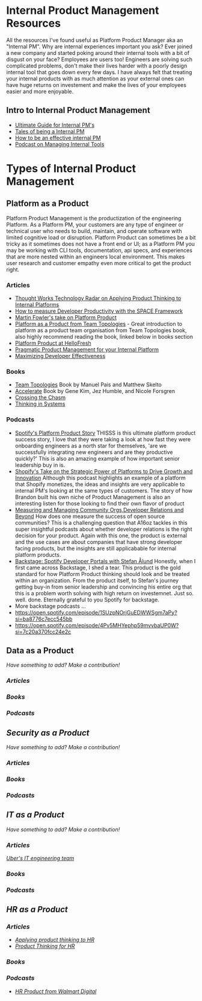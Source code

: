 # Internal Product Management Resources
All the resources I've found useful as Platform Product Manager aka an "Internal PM". Why are internal experiences important you ask? Ever joined a new company and started poking around their internal tools with a bit of disgust on your face? Employees are users too! Engineers are solving such complicated problems, don't make their lives harder with a poorly design internal tool that goes down every few days. I have always felt that treating your internal products with as much attention as your external ones can have huge returns on investement and make the lives of your employees easier and more enjoyable.  

## Intro to Internal Product Management 
- [Ultimate Guide for Internal PM's](https://jawwad.me/guide-internal-product-management/_) 
- [Tales of being a Internal PM](https://medium.com/swlh/tales-of-an-internal-product-manager-c5b426340477) 
- [How to be an effective internal PM](https://medium.com/swlh/how-to-be-a-more-effective-internal-product-manager-e14143e3343)
- [Podcast on Managing Internal Tools](https://open.spotify.com/episode/5RSo0XqYs1ofXZQYNzEk3H?si=of_SmV9rRkuBeqOR8hsGvw&amp;dl_branch=1) 

# Types of Internal Product Management 

## Platform as a Product
Platform Product Management is the productization of the engineering Platform. As a Platform PM, your customers are any type of engineer or technical user who needs to build, maintain, and operate software with limited cognitive load or disruption. Platform Product can sometimes be a bit tricky as it sometimes does not have a front end or UI; as a Platform PM you may be working with CLI tools, documentation, api specs, and experiences that are more nested within an engineers local environment. This makes user research and customer empathy even more critical to get the product right. 

### Articles
- [Thought Works Technology Radar on Applying Product Thinking to Internal Platforms](https://www.thoughtworks.com/radar/techniques/applying-product-management-to-internal-platforms)
- [How to measure Developer Productivity with the SPACE Framework](https://queue.acm.org/detail.cfm?id=3454124)
- [Martin Fowler's take on Platform Product](https://martinfowler.com/articles/talk-about-platforms.html)
- [Platform as a Product from Team Topologies](https://teamtopologies.com/events/2021/04/29/wtf-is-platform-as-a-product-2nd-edition) - Great introduction to platform as a product team organisation from Team Topologies book, also highly recommend reading the book, linked below  in books section 
- [Platform Product at HelloFresh](https://engineering.hellofresh.com/advocating-for-a-product-mindset-within-platform-teams-and-how-we-do-it-at-hellotech-part-1-fc1fbf8ae015) 
- [Pragmatic Product Management for your Internal Platform](https://medium.com/@jessica.ulyate/pragmatic-product-management-for-your-internal-platform-4bf0bd3b00d6) 
- [Maximizing Developer Effectiveness](https://martinfowler.com/articles/developer-effectiveness.html)

### Books 
- [Team Topologies](https://teamtopologies.com/) Book by Manuel Pais and Matthew Skelto
- [Accelerate](https://www.amazon.de/-/en/Nicole-Ph-D-Forsgren/dp/1942788339) Book by Gene Kim, Jez Humble, and Nicole Forsgren
- [Crossing the Chasm](https://www.amazon.de/-/en/Geoffrey-Moore/dp/0062292986)
- [Thinking in Systems](https://www.amazon.de/-/en/Diana-Wright/dp/1603580557)


### Podcasts 
- [Spotify's Platform Product Story](https://open.spotify.com/episode/7iuQ3ew1Wwpuiq6LbBKzCl?si=5b15eaa27a014851) THISSS is this ultimate platform product success story, I love that they were taking a look at how fast they were onboarding engineers as a north star for themselves, 'are we successfully integrating  new engineers and are they productive quickly?' This is also an amazing example of how important senior leadership buy in is.  
- [Shopify's Take on the Strategic Power of Platforms to Drive Growth and Innovation](https://open.spotify.com/episode/6hl3Fws7Yg2mU1LapA7PI4?si=25cdaa724fee436e) Although this podcast highlights an example of a platform that Shopify monetizes, the ideas and insights are very applicable to internal PM's looking at the same types of customers. The story of how Brandon built his own niche of Product Management is also an interesting listen for those looking to find their own flavor of product
- [Measuring and Managing Community Orgs,Developer Relations and Beyond](https://open.spotify.com/episode/57gbJ9n9XuNdOZxjB8jVt1?si=d7cdedfb12584568) How does one measure the success of open source communities? This is a challenging question that A16oz tackles in this super insightful podcasts about whether developer relations is the right decision for your product. Again with this one, the product is external and the use cases are about companies that have strong developer facing products, but the insights are still applicabable for internal platform products. 
- [Backstage: Spotify Developer Portals with Stefan Ålund](https://open.spotify.com/episode/5OEUKrremK3iLOhDVj4rgk?si=ZxIjeAISS9WKS4zZP5Z7kg&dl_branch=1) Honestly, when I first came across Backstage, I shed a tear. This product is the gold standard for how Platform Product thinking should look and be treated within an organization. From the product itself, to Stefan's journey getting buy-in from senior leadership and convincing his entire org that this is a problem worth solving with high return on investemnet. Just so. well. done. Eternally grateful to you Spotify for backstage. 
- More backstage podcasts ... 
- https://open.spotify.com/episode/1SUzpNOrjGuEDWWSgm7aPy?si=ba8776c7ecc545bb
- https://open.spotify.com/episode/4Pv5MHYephp59mvvbaUP0W?si=7c20a370fcc24e2c

## Data as a Product 

<em>Have something to add? Make a contribution!<em>

### Articles

### Books

### Podcasts 

## Security as a Product 

<em>Have something to add? Make a contribution!<em>

### Articles
### Books
### Podcasts 

## IT as a Product 
  
<em>Have something to add? Make a contribution!<em>

### Articles
[Uber's IT engineering team](https://eng.uber.com/it-engineering-meet-the-team-that-keeps-uber-moving/)

### Books
### Podcasts 


## HR as a Product 

### Articles
- [Applying product thinking to HR](https://www.peoplemattersglobal.com/blog/hr-technology/applying-product-thinking-to-hr-26237)
- [Product Thinking for HR](https://www.google.com/amp/s/www.peoplemattersglobal.com/amp-hr-technology-applying-product-thinking-to-hr-26237)

### Books 

### Podcasts 
- [HR Product from Walmart Digital](https://open.spotify.com/episode/5RSo0XqYs1ofXZQYNzEk3H?si=of_SmV9rRkuBeqOR8hsGvw&amp;dl_branch=1) 





